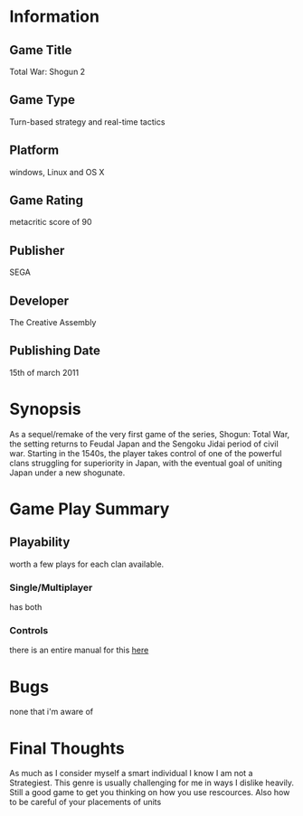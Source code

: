 # Information
## Game Title
Total War: Shogun 2
## Game Type
 Turn-based strategy and real-time tactics
## Platform
windows, Linux and OS X
## Game Rating
metacritic score of 90
## Publisher
SEGA
## Developer
 The Creative Assembly
## Publishing Date
15th of march 2011
# Synopsis
As a sequel/remake of the very first game of the series, Shogun: Total War, the setting returns to Feudal Japan and the Sengoku Jidai period of civil war. Starting in the 1540s, the player takes control of one of the powerful clans struggling for superiority in Japan, with the eventual goal of uniting Japan under a new shogunate.

# Game Play Summary
## Playability
worth a few plays for each clan available.
### Single/Multiplayer
has both 
### Controls
there is an entire manual for this [here](http://support.feralinteractive.com/docs/en/shogun2tw/latest/steam/manual/#spread1)

# Bugs
none that i'm aware of 
# Final Thoughts
As much as I consider myself a smart individual I know I am not a Strategiest. This genre is usually challenging for me in ways I dislike heavily. Still a good game to get you thinking on how you use rescources. Also how to be careful of your placements of units 
